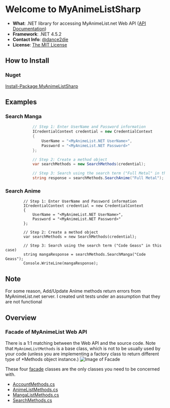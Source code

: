 # Welcome to MyAnimeListSharp

* **What**: .NET library for accessing MyAnimeList.net Web API ([API Documentation](http://myanimelist.net/modules.php?go=api))
* **Framework**: .NET 4.5.2
* **Contact Info**: [@dance2die](https://twitter.com/dance2die)
* **License**: [The MIT License](http://opensource.org/licenses/MIT)


## How to Install
### Nuget
[Install-Package MyAnimeListSharp](https://www.nuget.org/packages/MyAnimeListSharp/1.0.0)


## Examples
### Search Manga
```c#
			// Step 1: Enter UserName and Password information
			ICredentialContext credential = new CredentialContext
			{
				UserName = "<MyAnimeList.NET UserName>",
				Password = "<MyAnimeList.NET Password>"
			};

			// Step 2: Create a method object
			var searchMethods = new SearchMethods(credential);

			// Step 3: Search using the search term ("Full Metal" in this case)
			string response = searchMethods.SearchAnime("Full Metal");
```

### Search Anime
			// Step 1: Enter UserName and Password information
			ICredentialContext credential = new CredentialContext
			{
				UserName = "<MyAnimeList.NET UserName>",
				Password = "<MyAnimeList.NET Password>"
			};

			// Step 2: Create a method object
			var searchMethods = new SearchMethods(credential);

			// Step 3: Search using the search term ("Code Geass" in this case)
			string mangaResponse = searchMethods.SearchManga("Code Geass");
			Console.WriteLine(mangaResponse);



## Note
For some reason, Add/Update Anime methods return errors from MyAnimeList.net server.
I created unit tests under an assumption that they are not functional


## Overview
### Facade of MyAnimeList Web API
There is a 1:1 matching between the Web API and the source code.
Note that `MyAnimeListMethods` is a base class, which is not to be usually used by your code (unless you are implementing a factory class to return different type of *Methods object instance.)
![Image of Facade](http://i.imgur.com/iMbqzEj.png)

These four [facade](https://github.com/dance2die/Project.MyAnimeList/tree/master/Project.MyAnimeList/Project.MyAnimeList/Facade) classes are the only classes you need to be concerned with.
* [AccountMethods.cs](https://github.com/dance2die/Project.MyAnimeList/blob/master/Project.MyAnimeList/Project.MyAnimeList/Facade/AccountMethods.cs)
* [AnimeListMethods.cs](https://github.com/dance2die/Project.MyAnimeList/blob/master/Project.MyAnimeList/Project.MyAnimeList/Facade/AnimeListMethods.cs)
* [MangaListMethods.cs](https://github.com/dance2die/Project.MyAnimeList/blob/master/Project.MyAnimeList/Project.MyAnimeList/Facade/MangaListMethods.cs)
* [SearchMethods.cs](https://github.com/dance2die/Project.MyAnimeList/blob/master/Project.MyAnimeList/Project.MyAnimeList/Facade/SearchMethods.cs)


